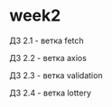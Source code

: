 # week2

ДЗ 2.1 - ветка fetch

ДЗ 2.2 - ветка axios

ДЗ 2.3 - ветка validation

ДЗ 2.4 - ветка lottery
